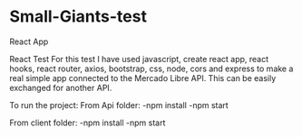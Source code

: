 # Small-Giants-test
React App 

React Test
 For this test I have used javascript, create react app, react hooks, react router, axios, bootstrap, css, node,
 cors and express to make a real simple  app  connected to the Mercado Libre API. This can be easily exchanged for another API.
 
 To run the project:
  From Api folder: 
 -npm install
 -npm start

 From client folder: 
 -npm install
 -npm start
 
